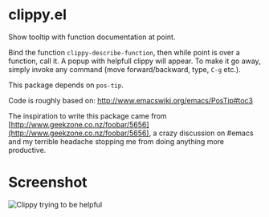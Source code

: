 clippy.el
=========

Show tooltip with function documentation at point.

Bind the function `clippy-describe-function`, then while point is
over a function, call it.  A popup with helpfull clippy will
appear. To make it go away, simply invoke any command (move forward/backward, type, `C-g` etc.).

This package depends on `pos-tip`.

Code is roughly based on: http://www.emacswiki.org/emacs/PosTip#toc3

The inspiration to write this package came from [http://www.geekzone.co.nz/foobar/5656](http://www.geekzone.co.nz/foobar/5656), a crazy discussion on #emacs and my terrible headache stopping me from doing anything more productive.

Screenshot
=========

![Clippy trying to be helpful](https://raw.github.com/Fuco1/clippy.el/master/clippy.png)
